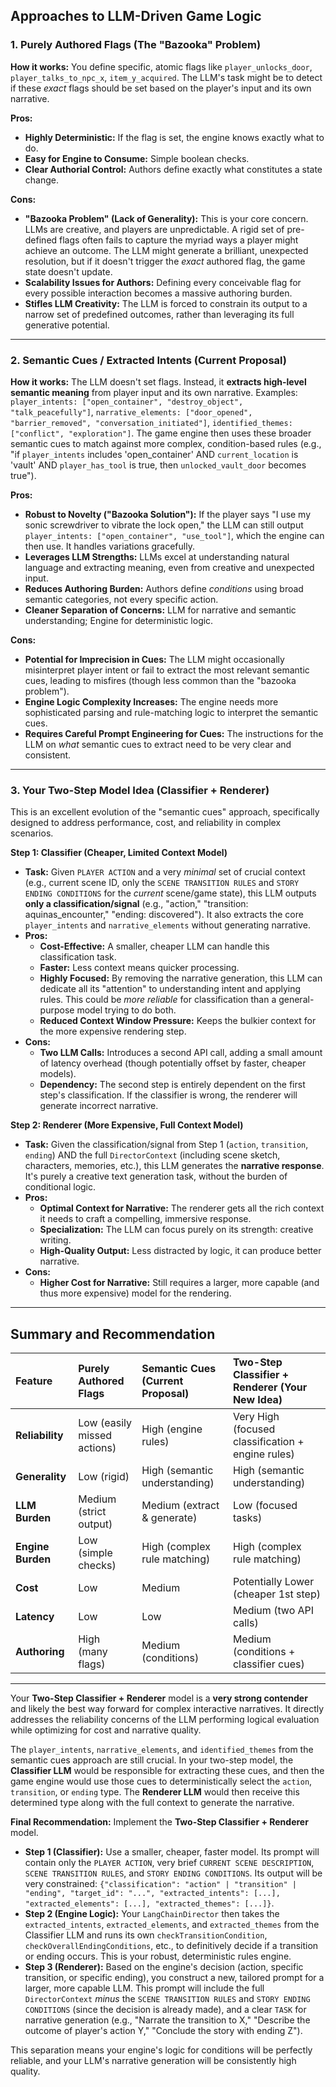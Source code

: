 ## Approaches to LLM-Driven Game Logic

### 1. Purely Authored Flags (The "Bazooka" Problem)

**How it works:** You define specific, atomic flags like `player_unlocks_door`, `player_talks_to_npc_x`, `item_y_acquired`. The LLM's task might be to detect if these *exact* flags should be set based on the player's input and its own narrative.

**Pros:**
* **Highly Deterministic:** If the flag is set, the engine knows exactly what to do.
* **Easy for Engine to Consume:** Simple boolean checks.
* **Clear Authorial Control:** Authors define exactly what constitutes a state change.

**Cons:**
* **"Bazooka Problem" (Lack of Generality):** This is your core concern. LLMs are creative, and players are unpredictable. A rigid set of pre-defined flags often fails to capture the myriad ways a player might achieve an outcome. The LLM might generate a brilliant, unexpected resolution, but if it doesn't trigger the *exact* authored flag, the game state doesn't update.
* **Scalability Issues for Authors:** Defining every conceivable flag for every possible interaction becomes a massive authoring burden.
* **Stifles LLM Creativity:** The LLM is forced to constrain its output to a narrow set of predefined outcomes, rather than leveraging its full generative potential.

---

### 2. Semantic Cues / Extracted Intents (Current Proposal)

**How it works:** The LLM doesn't set flags. Instead, it **extracts high-level semantic meaning** from player input and its own narrative. Examples: `player_intents: ["open_container", "destroy_object", "talk_peacefully"]`, `narrative_elements: ["door_opened", "barrier_removed", "conversation_initiated"]`, `identified_themes: ["conflict", "exploration"]`. The game engine then uses these broader semantic cues to match against more complex, condition-based rules (e.g., "if `player_intents` includes 'open\_container' AND `current_location` is 'vault' AND `player_has_tool` is true, then `unlocked_vault_door` becomes true").

**Pros:**
* **Robust to Novelty ("Bazooka Solution"):** If the player says "I use my sonic screwdriver to vibrate the lock open," the LLM can still output `player_intents: ["open_container", "use_tool"]`, which the engine can then use. It handles variations gracefully.
* **Leverages LLM Strengths:** LLMs excel at understanding natural language and extracting meaning, even from creative and unexpected input.
* **Reduces Authoring Burden:** Authors define *conditions* using broad semantic categories, not every specific action.
* **Cleaner Separation of Concerns:** LLM for narrative and semantic understanding; Engine for deterministic logic.

**Cons:**
* **Potential for Imprecision in Cues:** The LLM might occasionally misinterpret player intent or fail to extract the most relevant semantic cues, leading to misfires (though less common than the "bazooka problem").
* **Engine Logic Complexity Increases:** The engine needs more sophisticated parsing and rule-matching logic to interpret the semantic cues.
* **Requires Careful Prompt Engineering for Cues:** The instructions for the LLM on *what* semantic cues to extract need to be very clear and consistent.

---

### 3. Your Two-Step Model Idea (Classifier + Renderer)

This is an excellent evolution of the "semantic cues" approach, specifically designed to address performance, cost, and reliability in complex scenarios.

**Step 1: Classifier (Cheaper, Limited Context Model)**

* **Task:** Given `PLAYER ACTION` and a very *minimal* set of crucial context (e.g., current scene ID, only the `SCENE TRANSITION RULES` and `STORY ENDING CONDITIONS` for the *current* scene/game state), this LLM outputs **only a classification/signal** (e.g., "action," "transition: aquinas\_encounter," "ending: discovered"). It also extracts the core `player_intents` and `narrative_elements` without generating narrative.
* **Pros:**
    * **Cost-Effective:** A smaller, cheaper LLM can handle this classification task.
    * **Faster:** Less context means quicker processing.
    * **Highly Focused:** By removing the narrative generation, this LLM can dedicate all its "attention" to understanding intent and applying rules. This could be *more reliable* for classification than a general-purpose model trying to do both.
    * **Reduced Context Window Pressure:** Keeps the bulkier context for the more expensive rendering step.
* **Cons:**
    * **Two LLM Calls:** Introduces a second API call, adding a small amount of latency overhead (though potentially offset by faster, cheaper models).
    * **Dependency:** The second step is entirely dependent on the first step's classification. If the classifier is wrong, the renderer will generate incorrect narrative.

**Step 2: Renderer (More Expensive, Full Context Model)**

* **Task:** Given the classification/signal from Step 1 (`action`, `transition`, `ending`) AND the full `DirectorContext` (including scene sketch, characters, memories, etc.), this LLM generates the **narrative response**. It's purely a creative text generation task, without the burden of conditional logic.
* **Pros:**
    * **Optimal Context for Narrative:** The renderer gets all the rich context it needs to craft a compelling, immersive response.
    * **Specialization:** The LLM can focus purely on its strength: creative writing.
    * **High-Quality Output:** Less distracted by logic, it can produce better narrative.
* **Cons:**
    * **Higher Cost for Narrative:** Still requires a larger, more capable (and thus more expensive) model for the rendering.

---

## Summary and Recommendation

| Feature            | Purely Authored Flags      | Semantic Cues (Current Proposal) | Two-Step Classifier + Renderer (Your New Idea) |
| :----------------- | :------------------------- | :------------------------------- | :--------------------------------------------- |
| **Reliability** | Low (easily missed actions) | High (engine rules)              | Very High (focused classification + engine rules) |
| **Generality** | Low (rigid)                | High (semantic understanding)    | High (semantic understanding)                  |
| **LLM Burden** | Medium (strict output)     | Medium (extract & generate)      | Low (focused tasks)                            |
| **Engine Burden** | Low (simple checks)        | High (complex rule matching)     | High (complex rule matching)                   |
| **Cost** | Low                        | Medium                           | Potentially Lower (cheaper 1st step)           |
| **Latency** | Low                        | Low                              | Medium (two API calls)                         |
| **Authoring** | High (many flags)          | Medium (conditions)              | Medium (conditions + classifier cues)          |

---

Your **Two-Step Classifier + Renderer** model is a **very strong contender** and likely the best way forward for complex interactive narratives. It directly addresses the reliability concerns of the LLM performing logical evaluation while optimizing for cost and narrative quality.

The `player_intents`, `narrative_elements`, and `identified_themes` from the semantic cues approach are still crucial. In your two-step model, the **Classifier LLM** would be responsible for extracting these cues, and then the game engine would use those cues to deterministically select the `action`, `transition`, or `ending` type. The **Renderer LLM** would then receive this determined type along with the full context to generate the narrative.

**Final Recommendation:** Implement the **Two-Step Classifier + Renderer** model.

* **Step 1 (Classifier):** Use a smaller, cheaper, faster model. Its prompt will contain only the `PLAYER ACTION`, very brief `CURRENT SCENE DESCRIPTION`, `SCENE TRANSITION RULES`, and `STORY ENDING CONDITIONS`. Its output will be very constrained: `{"classification": "action" | "transition" | "ending", "target_id": "...", "extracted_intents": [...], "extracted_elements": [...], "extracted_themes": [...]}`.
* **Step 2 (Engine Logic):** Your `LangChainDirector` then takes the `extracted_intents`, `extracted_elements`, and `extracted_themes` from the Classifier LLM and runs its own `checkTransitionCondition`, `checkOverallEndingConditions`, etc., to definitively decide if a transition or ending occurs. This is your robust, deterministic rules engine.
* **Step 3 (Renderer):** Based on the engine's decision (action, specific transition, or specific ending), you construct a new, tailored prompt for a larger, more capable LLM. This prompt will include the full `DirectorContext` *minus* the `SCENE TRANSITION RULES` and `STORY ENDING CONDITIONS` (since the decision is already made), and a clear `TASK` for narrative generation (e.g., "Narrate the transition to X," "Describe the outcome of player's action Y," "Conclude the story with ending Z").

This separation means your engine's logic for conditions will be perfectly reliable, and your LLM's narrative generation will be consistently high quality.